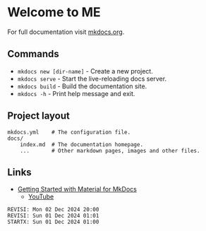 # Welcome to ME

For full documentation visit [mkdocs.org](https://www.mkdocs.org).

## Commands

* `mkdocs new [dir-name]` - Create a new project.
* `mkdocs serve` - Start the live-reloading docs server.
* `mkdocs build` - Build the documentation site.
* `mkdocs -h` - Print help message and exit.

## Project layout

    mkdocs.yml    # The configuration file.
    docs/
        index.md  # The documentation homepage.
        ...       # Other markdown pages, images and other files.

## Links

* [Getting Started with Material for MkDocs](https://jameswillett.dev/getting-started-with-material-for-mkdocs/)
  * [YouTube](https://youtu.be/xlABhbnNrfI)

```
REVISI: Mon 02 Dec 2024 20:00
REVISI: Sun 01 Dec 2024 01:01
STARTX: Sun 01 Dec 2024 01:00
```
